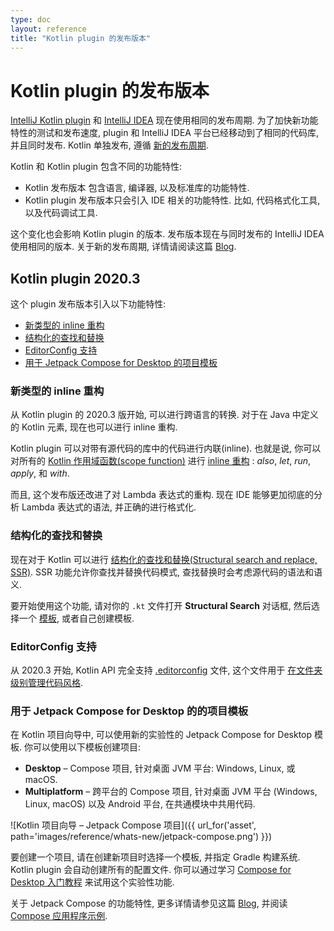 ```yaml
---
type: doc
layout: reference
title: "Kotlin plugin 的发布版本"
---
```


# Kotlin plugin 的发布版本

[IntelliJ Kotlin plugin](https://plugins.jetbrains.com/plugin/6954-kotlin) 和 [IntelliJ IDEA](https://www.jetbrains.com/idea/) 现在使用相同的发布周期.
为了加快新功能特性的测试和发布速度, plugin 和 IntelliJ IDEA 平台已经移动到了相同的代码库, 并且同时发布.
Kotlin 单独发布, 遵循 [新的发布周期](https://blog.jetbrains.com/kotlin/2020/10/new-release-cadence-for-kotlin-and-the-intellij-kotlin-plugin/).

Kotlin 和 Kotlin plugin 包含不同的功能特性:
* Kotlin 发布版本 包含语言, 编译器, 以及标准库的功能特性.
* Kotlin plugin 发布版本只会引入 IDE 相关的功能特性. 比如, 代码格式化工具, 以及代码调试工具.

这个变化也会影响 Kotlin plugin 的版本. 发布版本现在与同时发布的 IntelliJ IDEA 使用相同的版本.
关于新的发布周期, 详情请阅读这篇 [Blog](https://blog.jetbrains.com/kotlin/2020/10/new-release-cadence-for-kotlin-and-the-intellij-kotlin-plugin/).

## Kotlin plugin 2020.3

这个 plugin 发布版本引入以下功能特性:
* [新类型的 inline 重构](#new-types-of-inline-refactorings)
* [结构化的查找和替换](#structural-search-and-replace)
* [EditorConfig 支持](#editorconfig-support)
* [用于 Jetpack Compose for Desktop 的项目模板](#project-templates-for-jetpack-compose-for-desktop)

### 新类型的 inline 重构

从 Kotlin plugin 的 2020.3 版开始, 可以进行跨语言的转换.
对于在 Java 中定义的 Kotlin 元素, 现在也可以进行 inline 重构.

Kotlin plugin 可以对带有源代码的库中的代码进行内联(inline).
也就是说, 你可以对所有的 [Kotlin 作用域函数(scope function)](/docs/reference_zh/scope-functions.html) 进行 [inline 重构](https://www.jetbrains.com/help/idea/inline.html) :  _also_, _let_, _run_, _apply_, 和 _with_.

而且, 这个发布版还改进了对 Lambda 表达式的重构. 现在 IDE 能够更加彻底的分析 Lambda 表达式的语法, 并正确的进行格式化.

### 结构化的查找和替换

现在对于 Kotlin 可以进行 [结构化的查找和替换(Structural search and replace, SSR)](https://www.jetbrains.com/help/idea/structural-search-and-replace.html).
SSR 功能允许你查找并替换代码模式, 查找替换时会考虑源代码的语法和语义.

要开始使用这个功能, 请对你的 `.kt` 文件打开 **Structural Search** 对话框, 然后选择一个 [模板](https://www.jetbrains.com/help/idea/search-templates.html),
或者自己创建模板.

### EditorConfig 支持

从 2020.3 开始, Kotlin API 完全支持 [.editorconfig](https://editorconfig.org/) 文件, 这个文件用于 [在文件夹级别管理代码风格](https://www.jetbrains.com/help/idea/configuring-code-style.html#editorconfig).

### 用于 Jetpack Compose for Desktop 的的项目模板

在 Kotlin 项目向导中, 可以使用新的实验性的 Jetpack Compose for Desktop 模板.
你可以使用以下模板创建项目:
* **Desktop** – Compose 项目, 针对桌面 JVM 平台: Windows, Linux, 或 macOS.
* **Multiplatform** – 跨平台的 Compose 项目, 针对桌面 JVM 平台 (Windows, Linux, macOS) 以及 Android 平台, 在共通模块中共用代码.

![Kotlin 项目向导 – Jetpack Compose 项目]({{ url_for('asset', path='images/reference/whats-new/jetpack-compose.png') }})

要创建一个项目, 请在创建新项目时选择一个模板, 并指定 Gradle 构建系统. Kotlin plugin 会自动创建所有的配置文件.
你可以通过学习 [Compose for Desktop 入门教程](https://github.com/JetBrains/compose-jb/tree/master/tutorials/Getting_Started) 来试用这个实验性功能.

关于 Jetpack Compose 的功能特性, 更多详情请参见这篇 [Blog](https://blog.jetbrains.com/cross-post/jetpack-compose-for-desktop-milestone-1-released/),
并阅读 [Compose 应用程序示例](https://github.com/JetBrains/compose-jb/tree/master/examples).
